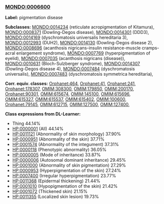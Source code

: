
### [MONDO:0006600](http://purl.obolibrary.org/obo/MONDO_0006600)
**Label:** pigmentation disease

**Subclasses:** [MONDO:0014234](http://purl.obolibrary.org/obo/MONDO_0014234) (reticulate acropigmentation of Kitamura), [MONDO:0008371](http://purl.obolibrary.org/obo/MONDO_0008371) (Dowling-Degos disease), [MONDO:0014301](http://purl.obolibrary.org/obo/MONDO_0014301) (DDD3), [MONDO:0014169](http://purl.obolibrary.org/obo/MONDO_0014169) (dyschromatosis universalis hereditaria 3), [MONDO:0012993](http://purl.obolibrary.org/obo/MONDO_0012993) (DUH2), [MONDO:0014130](http://purl.obolibrary.org/obo/MONDO_0014130) (Dowling-Degos disease 2), [MONDO:0008696](http://purl.obolibrary.org/obo/MONDO_0008696) (acanthosis nigricans-insulin resistance-muscle cramps-acral enlargement syndrome), [MONDO:0007769](http://purl.obolibrary.org/obo/MONDO_0007769) (hyperpigmentation of eyelid), [MONDO:0007035](http://purl.obolibrary.org/obo/MONDO_0007035) (acanthosis nigricans (disease)), [MONDO:0010631](http://purl.obolibrary.org/obo/MONDO_0010631) (Bloch-Sulzberger syndrome), [MONDO:0014307](http://purl.obolibrary.org/obo/MONDO_0014307) (Dowling-Degos disease 4), [MONDO:0007484](http://purl.obolibrary.org/obo/MONDO_0007484) (dyschromatosis universalis), [MONDO:0007483](http://purl.obolibrary.org/obo/MONDO_0007483) (dyschromatosis symmetrica hereditaria), 

**Corr. equiv. classes:** [Orphanet:464](http://www.orpha.net/ORDO/Orphanet_464), [Orphanet:41](http://www.orpha.net/ORDO/Orphanet_41), [Orphanet:241](http://www.orpha.net/ORDO/Orphanet_241), [Orphanet:178307](http://www.orpha.net/ORDO/Orphanet_178307), [OMIM:308300](http://purl.obolibrary.org/obo/OMIM_308300), [OMIM:179850](http://purl.obolibrary.org/obo/OMIM_179850), [OMIM:200170](http://purl.obolibrary.org/obo/OMIM_200170), [Orphanet:90301](http://www.orpha.net/ORDO/Orphanet_90301), [OMIM:615674](http://purl.obolibrary.org/obo/OMIM_615674), [OMIM:145100](http://purl.obolibrary.org/obo/OMIM_145100), [OMIM:615696](http://purl.obolibrary.org/obo/OMIM_615696), [OMIM:615327](http://purl.obolibrary.org/obo/OMIM_615327), [OMIM:615537](http://purl.obolibrary.org/obo/OMIM_615537), [OMIM:615402](http://purl.obolibrary.org/obo/OMIM_615402), [OMIM:100600](http://purl.obolibrary.org/obo/OMIM_100600), [Orphanet:79145](http://www.orpha.net/ORDO/Orphanet_79145), [OMIM:612715](http://purl.obolibrary.org/obo/OMIM_612715), [OMIM:127500](http://purl.obolibrary.org/obo/OMIM_127500), [OMIM:127400](http://purl.obolibrary.org/obo/OMIM_127400), 

**Class expressions from DL-Learner:**

- Thing 44.14%
- [HP:0000001](http://purl.obolibrary.org/obo/HP_0000001) (All) 44.14%
- [HP:0011121](http://purl.obolibrary.org/obo/HP_0011121) (Abnormality of skin morphology) 37.90%
- [HP:0000951](http://purl.obolibrary.org/obo/HP_0000951) (Abnormality of the skin) 37.71%
- [HP:0001574](http://purl.obolibrary.org/obo/HP_0001574) (Abnormality of the integument) 37.31%
- [HP:0000118](http://purl.obolibrary.org/obo/HP_0000118) (Phenotypic abnormality) 36.05%
- [HP:0000005](http://purl.obolibrary.org/obo/HP_0000005) (Mode of inheritance) 33.87%
- [HP:0000006](http://purl.obolibrary.org/obo/HP_0000006) (Autosomal dominant inheritance) 29.45%
- [HP:0001000](http://purl.obolibrary.org/obo/HP_0001000) (Abnormality of skin pigmentation) 27.29%
- [HP:0000953](http://purl.obolibrary.org/obo/HP_0000953) (Hyperpigmentation of the skin) 27.24%
- [HP:0007400](http://purl.obolibrary.org/obo/HP_0007400) (Irregular hyperpigmentation) 23.77%
- [HP:0011368](http://purl.obolibrary.org/obo/HP_0011368) (Epidermal thickening) 21.44%
- [HP:0001010](http://purl.obolibrary.org/obo/HP_0001010) (Hypopigmentation of the skin) 21.42%
- [HP:0001072](http://purl.obolibrary.org/obo/HP_0001072) (Thickened skin) 21.15%
- [HP:0011355](http://purl.obolibrary.org/obo/HP_0011355) (Localized skin lesion) 19.73%


